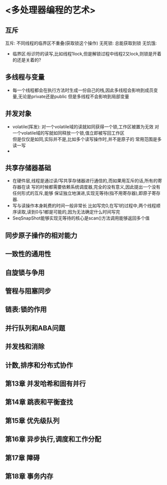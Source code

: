 # <多处理器编程的艺术>
## 互斥
互斥:      不同线程的临界区不重叠(获取锁这个操作)
无死锁:    总能获取到锁
无饥饿:    
- 临界区:标识符的读写,比如线程1lock,但是解锁过程中线程2又lock,则锁是开着的还是关着的?
## 多线程与变量
- 每一个线程都会在执行方法时生成一份自己的栈,因此多线程会影响到成员变量,无论是private还是public
    但是多线程不会影响到局部变量


## 并发对象
- volatile(挥发): 对一个volatile域的读就如同获得一个锁,工作区被置为无效
  对一个volatile域的写就如同释放一个锁,值立即被写回工作区   
  但是仅仅是如同,实际并不是,比如多个读写操作时,并不是原子的
  常用范围是多读一写
- 

## 共享存储器基础
- 在硬件层,线程是通过读/写共享存储器进行通信的,而如果用互斥的话,所有的寄存器在读
写的时候都需要依赖系统调度器,完全的没有意义,因此提出一个没有任何形式的互斥,能够
保证独立地演进,实现无等待(指不用寄存器),即原子寄存器.
- 写与读操作本身耗费的时间一般非常长
    比如写完0,在写1的过程中,两个线程顺序读取,读到0与1都是可能的,因为无法确定什么时间写完
- SeqSnapShot能够实现无等待的核心是scan()方法调用能够返回多个值

## 同步原子操作的相对能力

## 一致性的通用性

## 自旋锁与争用

## 管程与阻塞同步

## 链表:锁的作用

## 并行队列和ABA问题

## 并发栈和消除

## 计数,排序和分布式协作

## 第13章 并发哈希和固有并行

## 第14章 跳表和平衡查找

## 第15章 优先级队列

## 第16章 异步执行,调度和工作分配

## 第17章 障碍

## 第18章 事务内存



